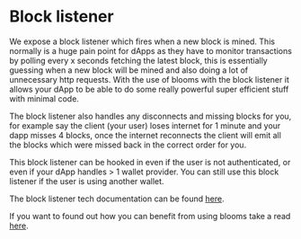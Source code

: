 # Block listener

We expose a block listener which fires when a new block is mined. This normally is a huge pain point for dApps as they have to monitor transactions by polling every x seconds fetching the latest block, this is essentially guessing when a new block will be mined and also doing a lot of unnecessary http requests. With the use of blooms with the block listener it allows your dApp to be able to do some really powerful super efficient stuff with minimal code.

The block listener also handles any disconnects and missing blocks for you, for example say the client (your user) loses internet for 1 minute and your dapp misses 4 blocks, once the internet reconnects the client will emit all the blocks which were missed back in the correct order for you.

This block listener can be hooked in even if the user is not authenticated, or even if your dApp handles > 1 wallet provider. You can still use this block listener if the user is using another wallet.

The block listener tech documentation can be found [here](/guide/web-sdk/sdk-event-listeners.html#newblock).

If you want to found out how you can benefit from using blooms take a read [here](/guide/how-does-it-work/blooms.html).
